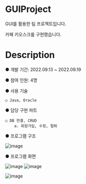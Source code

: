 # GUIProject

GUI를 활용한 팀 프로젝트입니다.

카페 키오스크를 구현했습니다.

# Description

● 개발 기간: 2022.09.13 ~ 2022.09.19

● 참여 인원: 4명

● 사용 기술

    ○ Java, Oracle

● 담당 구현 파트

    ○ DB 연결, CRUD
        a. 회원가입, 수정, 탈퇴
    
● 프로그램 구조

![image](https://user-images.githubusercontent.com/122337370/235588823-0487dd83-7799-4332-afcd-358813662e9f.png)

● 프로그램 화면

![image](https://user-images.githubusercontent.com/122337370/235590901-3d8e8280-97ee-4237-b7f0-49a2e0c79de6.png)  ![image](https://user-images.githubusercontent.com/122337370/235590977-98d0761e-ed01-4305-ab68-41c357f56d68.png)

![image](https://user-images.githubusercontent.com/122337370/235591050-6f2c6b74-07bd-48fa-b05e-a40ecb1e9300.png)
